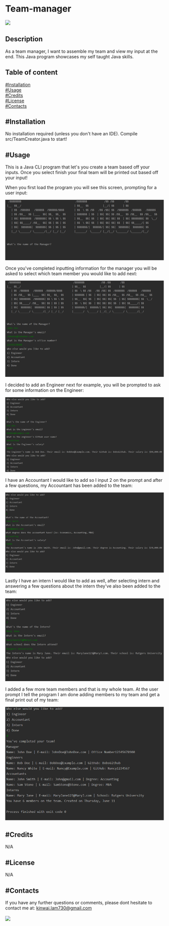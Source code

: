 # Team-manager
<img src="https://img.shields.io/badge/Made%20with-Java-brown">

## Description
As a team manager, I want to assemble my team and view my input at the end. This Java program showcases my self taught Java skills. 
## Table of content
[#Installation](#Installation)<br>
[#Usage](#Usage)<br>
[#Credits](#Credits)<br>
[#License](#License)<br>
[#Contacts](#Contacts)
## #Installation
No installation required (unless you don't have an IDE). Compile src/TeamCreator.java to start!
## #Usage
This is a Java CLI program that let's you create a team based off your inputs. Once you select finish your final team will be printed out based off your input!

When you first load the program you will see this screen, prompting for a user input:

<img src="./images/LoadScreen.png">

Once you've completed inputting information for the manager you will be asked to select which team member you would like to add next:

<img src="./images/Manager.png">

I decided to add an Engineer next for example, you will be prompted to ask for some information on the Engineer:

<img src="./images/Engineer.png">

I have an Accountant I would like to add so I input 2 on the prompt and after a few questions, my Accountant has been added to the team:

<img src="./images/Accountant.png">

Lastly I have an intern I would like to add as well, after selecting intern and answering a few questions about the intern they've also been added to the team:

<img src="./images/Intern.png">

I added a few more team members and that is my whole team. At the user prompt I tell the program I am done adding members to my team and get a final print out of my team:

<img src="./images/FinalTeam.png">

## #Credits
N/A
## #License
N/A
## #Contacts
If you have any further questions or comments, please dont hesitate to contact me at: <kinwai.lam730@gmail.com>
<br><br>
<img src="https://avatars2.githubusercontent.com/u/58892198?v=4" width="200"><br>